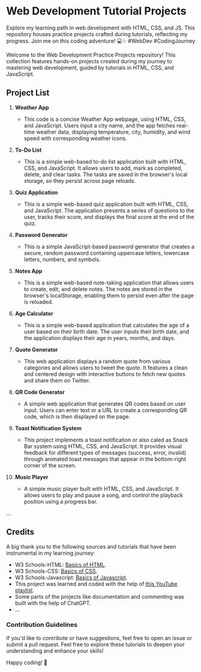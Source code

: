 # Web Development Tutorial Projects
Explore my learning path in web development with HTML, CSS, and JS. This repository houses practice projects crafted during tutorials, reflecting my progress. Join me on this coding adventure! 💻✨ #WebDev #CodingJourney

Welcome to the Web Development Practice Projects repository! This collection features hands-on projects created during my journey to mastering web development, guided by tutorials in HTML, CSS, and JavaScript.

## Project List
1. **Weather App**
   - This code is a concise Weather App webpage, using HTML, CSS, and JavaScript. Users input a city name, and the app fetches real-time weather data, displaying temperature, city, humidity, and wind speed with corresponding weather icons.
     
2. **To-Do List**
   - This is a simple web-based to-do list application built with HTML, CSS, and JavaScript. It allows users to add, mark as completed, delete, and clear tasks. The tasks are saved in the browser's local storage, so they persist across page reloads.
     
3. **Quiz Application**
   - This is a simple web-based quiz application built with HTML, CSS, and JavaScript. The application presents a series of questions to the user, tracks their score, and displays the final score at the end of the quiz.
     
4. **Password Generator**   
   - This is a simple JavaScript-based password generator that creates a secure, random password containing uppercase letters, lowercase letters, numbers, and symbols.
     
5. **Notes App**
   - This is a simple web-based note-taking application that allows users to create, edit, and delete notes. The notes are stored in the browser's localStorage, enabling them to persist even after the page is reloaded.
     
6. **Age Calculator**
   - This is a simple web-based application that calculates the age of a user based on their birth date. The user inputs their birth date, and the application displays their age in years, months, and days.
     
7. **Quote Generator**
   - This web application displays a random quote from various categories and allows users to tweet the quote. It features a clean and centered design with interactive buttons to fetch new quotes and share them on Twitter.
  
8. **QR Code Generator**
   - A simple web application that generates QR codes based on user input. Users can enter text or a URL to create a corresponding QR code, which is then displayed on the page.
  
9. **Toast Notification System**
    - This project implements a toast notification or also caled as Snack Bar system using HTML, CSS, and JavaScript. It provides visual feedback for different types of messages (success, error, invalid) through animated toast messages that appear in the bottom-right corner of the screen.

10. **Music Player**
    - A simple music player built with HTML, CSS, and JavaScript. It allows users to play and pause a song, and control the playback position using a progress bar.

     
...

## Credits

A big thank you to the following sources and tutorials that have been instrumental in my learning journey:

- W3 Schools-HTML: [Basics of HTML](https://www.w3schools.com/html/default.asp).
- W3 Schools-CSS: [Basics of CSS](https://www.w3schools.com/css/default.asp).
- W3 Schools-Javascript: [Basics of Javascript](https://www.w3schools.com/js/default.asp).
- This project was learned and coded with the help of [this YouTube playlist](https://youtube.com/playlist?list=PLjwm_8O3suyOgDS_Z8AWbbq3zpCmR-WE9&si=lyJFIZgcxMrdSgBE).
- Some parts of the projects like documentation and commenting was built with the help of ChatGPT.
- ...


### Contribution Guidelines
If you'd like to contribute or have suggestions, feel free to open an issue or submit a pull request.
Feel free to explore these tutorials to deepen your understanding and enhance your skills!


Happy coding! 🚀
